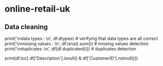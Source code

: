 # online-retail-uk










## Data cleaning


print('\ndata types : \n', df.dtypes)  # verifying that data types are all correct
print('\nmissing values : \n', df.isna().sum())  # missing values detection
print('\nduplicates :\n', df[df.duplicated()])  # duplicates detection

print(df.loc[ df['Description'].isnull() & df['CustomerID'].notnull()])
